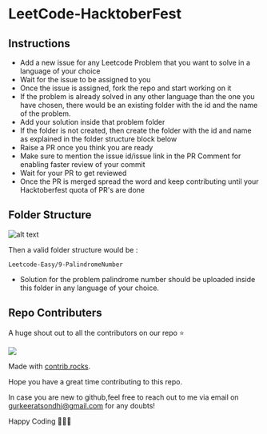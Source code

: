 # LeetCode-HacktoberFest


## Instructions

- Add a new issue for any Leetcode Problem that you want to solve in a language of your choice
- Wait for the issue to be assigned to you
- Once the issue is assigned, fork the repo and start working on it
- If the problem is already solved in any other language than the one you have chosen, there would be an existing folder with the id and the name of the problem.
- Add your solution inside that problem folder
- If the folder is not created, then create the folder with the id and name as explained in the folder structure block below
- Raise a PR once you think you are ready
- Make sure to mention the issue id/issue link in the PR Comment for enabling faster review of your commit
- Wait for your PR to get reviewed
- Once the PR is merged spread the word and keep contributing until your Hacktoberfest quota of PR's are done 


## Folder Structure

![alt text](https://i.ibb.co/dQSyD0J/Screenshot-2022-10-09-at-3-27-51-AM.png)

Then a valid folder structure would be : 

```
Leetcode-Easy/9-PalindromeNumber
```
- Solution for the problem palindrome number should be uploaded inside this folder in any language of your choice.


## Repo Contributers

A huge shout out to all the contributors on our repo ⭐️

<a href="https://github.com/keerat666/LeetCode-HacktoberFest22/graphs/contributors">
  <img src="https://contrib.rocks/image?repo=keerat666/LeetCode-HacktoberFest22" />
</a>

Made with [contrib.rocks](https://contrib.rocks).

Hope you have a great time contributing to this repo.

In case you are new to github,feel free to reach out to me via email on gurkeeratsondhi@gmail.com for any doubts!

Happy Coding 👨🏽‍💻
